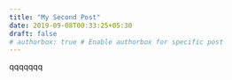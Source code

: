 ```yaml
---
title: "My Second Post"
date: 2019-09-08T00:33:25+05:30
draft: false
# authorbox: true # Enable authorbox for specific post
---
```


qqqqqqq